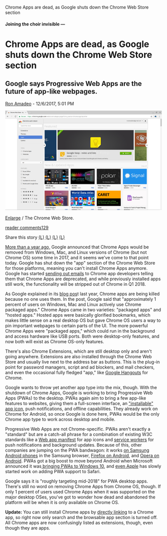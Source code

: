 Chrome Apps are dead, as Google shuts down the Chrome Web Store section

####  Joining the choir invisible —

# Chrome Apps are dead, as Google shuts down the Chrome Web Store section

## Google says Progressive Web Apps are the future of app-like webpages.

 [Ron Amadeo](https://arstechnica.com/author/ronamadeo/) - 12/6/2017, 5:01 PM

 ![Screenshot-2017-12-06-at-11.44.44-AM-800x505.png](../_resources/210b76600c942d16757fca1cd619443d.png)

[Enlarge](https://cdn.arstechnica.net/wp-content/uploads/2017/12/Screenshot-2017-12-06-at-11.44.44-AM.png)  / The Chrome Web Store.

[reader comments129](https://arstechnica.com/gadgets/2017/12/google-shuts-down-the-apps-section-of-the-chrome-web-store/?comments=1)

 Share this story  [(L)](https://www.facebook.com/sharer.php?u=https%3A%2F%2Farstechnica.com%2F%3Fpost_type%3Dpost%26p%3D1227899)  [(L)](https://twitter.com/share?text=Chrome+Apps+are+dead%2C+as+Google+shuts+down+the+Chrome+Web+Store+section&url=https%3A%2F%2Farstechnica.com%2F%3Fpost_type%3Dpost%26p%3D1227899)  [(L)](https://www.reddit.com/submit?url=https%3A%2F%2Farstechnica.com%2F%3Fpost_type%3Dpost%26p%3D1227899&title=Chrome+Apps+are+dead%2C+as+Google+shuts+down+the+Chrome+Web+Store+section)  [(L)](https://plus.google.com/share?url=https%3A%2F%2Farstechnica.com%2F%3Fpost_type%3Dpost%26p%3D1227899)

[More than a year ago,](https://arstechnica.com/gadgets/2016/08/google-is-killing-chrome-apps-on-windows-mac-and-linux/) Google announced that Chrome Apps would be removed from Windows, Mac, and Linux versions of Chrome (but not Chrome OS) some time in 2017, and it seems we've come to that point today. Google has shut down the "app" section of the Chrome Web Store for those platforms, meaning you can't install Chrome Apps anymore. Google has started [sending out emails](https://plus.google.com/+NobleAckerson/posts/i8uLr9rpGwR) to Chrome app developers telling them that Chrome Apps are deprecated, and while previously installed apps still work, the functionality will be stripped out of Chrome in Q1 2018.

As Google explained in its [blog pos](https://blog.chromium.org/2016/08/from-chrome-apps-to-web.html)t last year, Chrome apps are being killed because no one uses them. In the post, Google said that "approximately 1 percent of users on Windows, Mac and Linux actively use Chrome packaged apps." Chrome Apps came in two varieties: "packaged apps" and "hosted apps." Hosted apps were basically glorified bookmarks, which makes little sense on a real desktop OS but gave Chrome OS users a way to pin important webpages to certain parts of the UI. The more powerful Chrome Apps were "packaged apps," which could run in the background and access hardware like USB ports. Both were desktop-only features, and now both will exist as Chrome OS-only features.

There's also Chrome Extensions, which are still desktop only and aren't going anywhere. Extensions are also installed through the Chrome Web Store and usually live next to the address bar as buttons. This is the plug-in point for password managers, script and ad blockers, and mail checkers, and even the occasional fully fledged "app," like [Google Hangouts](https://chrome.google.com/webstore/detail/google-hangouts/nckgahadagoaajjgafhacjanaoiihapd) for Chrome.

Google wants to throw yet another app type into the mix, though. With the shutdown of Chrome Apps, Google is working to bring Progressive Web Apps (PWAs) to the desktop. PWAs again aim to bring a few app-like features to websites, giving them a full-screen interface, an ["installable" app icon](https://arstechnica.com/gadgets/2015/03/chrome-for-android-to-push-web-app-adoption-with-add-to-home-screen-popup/), push notifications, and offline capabilities. They already work on Chrome for Android, so once Google is done here, PWAs would be the only Chrome app type to work across desktop and mobile.

Progressive Web Apps are not Chrome-specific. PWAs aren't exactly a "standard" but are a catch-all phrase for a combination of existing W3C standards like a [Web app manifest](https://www.w3.org/TR/appmanifest/) for app icons and [service workers](https://www.w3.org/TR/service-workers-1/) for push notifications and background updates. Because of this, other companies are jumping on the PWA bandwagon: it works [on Samsung Android phones](https://medium.com/samsung-internet-dev/6-myths-of-progressive-web-apps-81e28ca9d2b1) in the Samsung browser, [Firefox on Android](https://hacks.mozilla.org/2017/10/progressive-web-apps-firefox-android/), and [Opera on Android](https://dev.opera.com/articles/pwa-resources/). PWAs got a big boost to move beyond Android when Microsoft announced it was[ bringing PWAs to Windows 10](https://channel9.msdn.com/Events/Build/2017/B8075), and [even Apple](https://dockyard.com/blog/2017/10/25/work-on-web-app-manifest-in-webkit-has-begun) has slowly started work on adding PWA support to Safari.

Google says it is "roughly targeting mid-2018" for PWA desktop apps. There's still no word on removing Chrome Apps from Chrome OS, though. If only 1 percent of users used Chrome Apps when it was supported on the major desktop OSes, you've got to wonder how dead and abandoned the platform will be when it is only available on Chrome OS.

**Update:** You can still install Chrome apps by [directly linking](https://chrome.google.com/webstore/detail/videostream-for-google-ch/cnciopoikihiagdjbjpnocolokfelagl?hl=en) to a Chrome app, so right now only search and the browsable app section is turned off. All Chrome apps are now confusingly listed as extensions, though, even though they are apps.